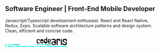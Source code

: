 ## Software Engineer | Front-End Mobile Developer


Javascript/Typescript development enthusiast. 
React and React Native, Redux, Expo.
Scalable software architecture patterns and design system.
Clean, efficient and concise code.


<img src="https://github.com/codearis/codearis/blob/main/codearis.svg#gh-dark-mode-only" width="100" >
<img src="https://github.com/codearis/codearis/blob/main/codearis-lg.svg#gh-light-mode-only" width="100" >
